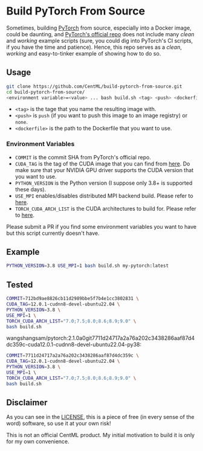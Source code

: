 # Build PyTorch From Source

Sometimes, building [PyTorch](https://github.com/pytorch/pytorch) from source, 
especially into a Docker image, could be daunting, and [PyTorch's official repo](https://github.com/pytorch/pytorch) 
does not include many *clean* and *working* example scripts (sure, you could dig into 
PyTorch's CI scripts, if you have the time and patience). Hence, this repo serves as a 
*clean*, *working* and easy-to-tinker example of showing how to do so.

## Usage

```bash
git clone https://github.com/CentML/build-pytorch-from-source.git
cd build-pytorch-from-source/
<environment variable>=<value> ... bash build.sh <tag> <push> <dockerfile>
```

- `<tag>` is the tage that you name the resulting image with.
- `<push>` is `push` (if you want to push this image to an image registry) or `none`.
- `<dockerfile>` is the path to the Dockerfile that you want to use. 

### Environment Variables

- `COMMIT` is the commit SHA from PyTorch's official repo.
- `CUDA_TAG` is the tag of the CUDA image that you can find from [here](https://hub.docker.com/r/nvidia/cuda).
  Do make sure that your NVIDIA GPU driver supports the CUDA version that you want to
  use.
- `PYTHON_VERSION` is the Python version (I suppose only 3.8+ is supported these days).
- `USE_MPI` enables/disables distributed MPI backend build. Please refer to [here](https://github.com/pytorch/pytorch/blob/master/setup.py).
- `TORCH_CUDA_ARCH_LIST` is the CUDA architectures to build for. Please refer to [here](https://github.com/pytorch/pytorch/blob/master/setup.py).

Please submit a PR if you find some environment variables you want to have but this 
script currently doesn't have.

## Example

```bash
PYTHON_VERSION=3.8 USE_MPI=1 bash build.sh my-pytorch:latest
```

## Tested

```bash
COMMIT=712bd9ae8826cb11d2989bbe5f7b4e1cc3802831 \
CUDA_TAG=12.0.1-cudnn8-devel-ubuntu22.04 \
PYTHON_VERSION=3.8 \
USE_MPI=1 \
TORCH_CUDA_ARCH_LIST="7.0;7.5;8.0;8.6;8.9;9.0" \
bash build.sh
```

wangshangsam/pytorch:2.1.0a0git7711d24717a2a76a202c3438286aaf87d4dc359c-cuda12.0.1-cudnn8-devel-ubuntu22.04-py38:
```bash
COMMIT=7711d24717a2a76a202c3438286aaf87d4dc359c \
CUDA_TAG=12.0.1-cudnn8-devel-ubuntu22.04 \
PYTHON_VERSION=3.8 \
USE_MPI=1 \                                     
TORCH_CUDA_ARCH_LIST="7.0;7.5;8.0;8.6;8.9;9.0" \
bash build.sh
```

## Disclaimer

As you can see in the [LICENSE](LICENSE), this is a piece of free (in every sense of the 
word) software, so use it at your own risk!

This is not an official CentML product. My initial motivation to build it is only for 
my own convenience.
